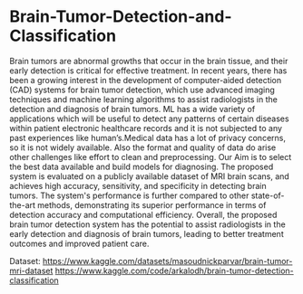 # Brain-Tumor-Detection-and-Classification
Brain tumors are abnormal growths that occur in the brain tissue, and their early
detection is critical for effective treatment. In recent years, there has been a
growing interest in the development of computer-aided detection (CAD) systems
for brain tumor detection, which use advanced imaging techniques and machine
learning algorithms to assist radiologists in the detection and diagnosis of brain
tumors. ML has a wide variety of applications which will be useful to detect any
patterns of certain diseases within patient electronic healthcare records and it is
not subjected to any past experiences like human’s.Medical data has a lot of
privacy concerns, so it is not widely available. Also the format and quality of data
do arise other challenges like effort to clean and preprocessing. Our Aim is to
select the best data available and build models for diagnosing. The proposed
system is evaluated on a publicly available dataset of MRI brain scans, and
achieves high accuracy, sensitivity, and specificity in detecting brain tumors. The
system's performance is further compared to other state-of-the-art methods,
demonstrating its superior performance in terms of detection accuracy and
computational efficiency. Overall, the proposed brain tumor detection system has
the potential to assist radiologists in the early detection and diagnosis of brain
tumors, leading to better treatment outcomes and improved patient care.

Dataset:
https://www.kaggle.com/datasets/masoudnickparvar/brain-tumor-mri-dataset
https://www.kaggle.com/code/arkalodh/brain-tumor-detection-classification
